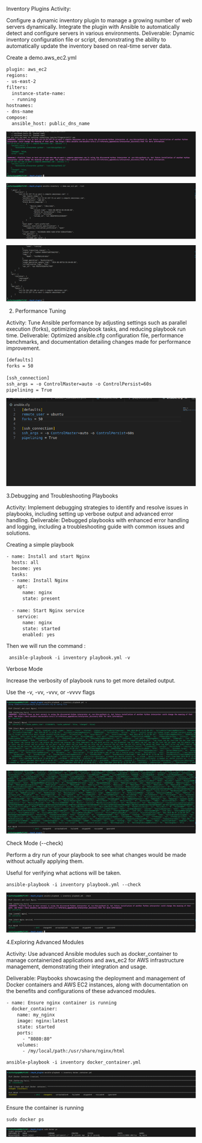 Inventory Plugins
Activity: 

Configure a dynamic inventory plugin to manage a growing number of web servers dynamically. Integrate the plugin with Ansible to automatically detect and configure servers in various environments.
Deliverable: Dynamic inventory configuration file or script, demonstrating the ability to automatically update the inventory based on real-time server data.

Create a demo.aws_ec2.yml
```
plugin: aws_ec2
regions:
- us-east-2
filters:
  instance-state-name:
  - running
hostnames:
- dns-name
compose:
  ansible_host: public_dns_name
```

![alt text](image.png)

![alt text](image-1.png)

![alt text](image-2.png)

2. Performance Tuning

Activity: Tune Ansible performance by adjusting settings such as parallel execution (forks), optimizing playbook tasks, and reducing playbook run time.
Deliverable: Optimized ansible.cfg configuration file, performance benchmarks, and documentation detailing changes made for performance improvement.

```
[defaults]
forks = 50

[ssh_connection]
ssh_args = -o ControlMaster=auto -o ControlPersist=60s
pipelining = True
```
![alt text](image-8.png)

3.Debugging and Troubleshooting Playbooks

Activity: Implement debugging strategies to identify and resolve issues in playbooks, including setting up verbose output and advanced error handling.
Deliverable: Debugged playbooks with enhanced error handling and logging, including a troubleshooting guide with common issues and solutions.

Creating a simple playbook 
```
- name: Install and start Nginx
  hosts: all
  become: yes
  tasks:
  - name: Install Nginx
    apt:
      name: nginx
      state: present

  - name: Start Nginx service
    service:
      name: nginx
      state: started
      enabled: yes
```

Then we will run the command :
```
 ansible-playbook -i inventory playbook.yml -v
 ```
Verbose Mode

Increase the verbosity of playbook runs to get more detailed output.

Use the -v, -vv, -vvv, or -vvvv flags

![alt text](image-7.png)

![alt text](image-3.png)

Check Mode (--check)

Perform a dry run of your playbook to see what changes would be made without actually applying them.

Useful for verifying what actions will be taken.

```
ansible-playbook -i inventory playbook.yml --check
```
![alt text](image-4.png)

4.Exploring Advanced Modules

Activity: Use advanced Ansible modules such as docker_container to manage containerized applications and aws_ec2 for AWS infrastructure management, demonstrating their integration and usage.

Deliverable: Playbooks showcasing the deployment and management of Docker containers and AWS EC2 instances, along with documentation on the benefits and configurations of these advanced modules.



```
- name: Ensure nginx container is running
  docker_container:
    name: my_nginx
    image: nginx:latest
    state: started
    ports:
      - "8080:80"
    volumes:
      - /my/local/path:/usr/share/nginx/html
```

```
ansible-playbook -i inventory docker_container.yml 
```
![alt text](image-5.png)

Ensure the container is running
```
sudo docker ps
```
![alt text](image-6.png)